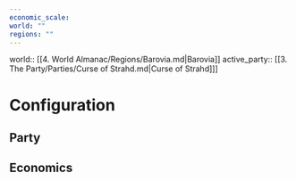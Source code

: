 ```yaml
---
economic_scale: 
world: ""
regions: ""
---
```

world::   [[4. World Almanac/Regions/Barovia.md|Barovia]]
active_party:: [[3. The Party/Parties/Curse of Strahd.md|Curse of Strahd]]]
# Configuration
## Party


## Economics
